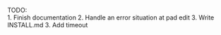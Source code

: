 
TODO:	
	1. Finish documentation
	2. Handle an error situation at pad edit 
	3. Write INSTALL.md
	3. Add timeout
